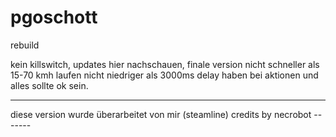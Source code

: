 # pgoschott
rebuild

kein killswitch, 
updates hier nachschauen, 
finale version 
nicht schneller als 15-70 kmh laufen 
nicht niedriger als 3000ms delay haben bei aktionen und alles sollte ok sein.



-------
diese version wurde überarbeitet von mir (steamline)
credits by necrobot -------

